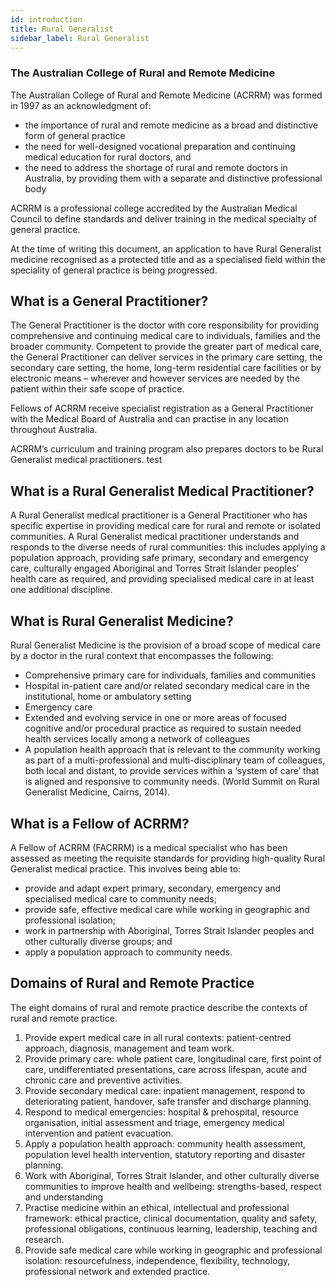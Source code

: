 ```yaml
---
id: introduction
title: Rural Generalist
sidebar_label: Rural Generalist
---
```

### The Australian College of Rural and Remote Medicine

The Australian College of Rural and Remote Medicine (ACRRM) was formed in 1997 as an
acknowledgment of: 

* the importance of rural and remote medicine as a broad and distinctive form of general
  practice
* the need for well-designed vocational preparation and continuing medical education for
  rural doctors, and
* the need to address the shortage of rural and remote doctors in Australia, by providing
  them with a separate and distinctive professional body

ACRRM is a professional college accredited by the Australian Medical Council to define
standards and deliver training in the medical specialty of general practice.

At the time of writing this document, an application to have Rural Generalist medicine
recognised as a protected title and as a specialised field within the speciality of general practice
is being progressed.

## What is a General Practitioner?

The General Practitioner is the doctor with core responsibility for providing comprehensive and
continuing medical care to individuals, families and the broader community. Competent to
provide the greater part of medical care, the General Practitioner can deliver services in the
primary care setting, the secondary care setting, the home, long-term residential care facilities
or by electronic means – wherever and however services are needed by the patient within their
safe scope of practice.

Fellows of ACRRM receive specialist registration as a General Practitioner with the Medical
Board of Australia and can practise in any location throughout Australia.

ACRRM’s curriculum and training program also prepares doctors to be Rural Generalist medical
practitioners. test

## What is a Rural Generalist Medical Practitioner?

A Rural Generalist medical practitioner is a General Practitioner who has specific expertise in
providing medical care for rural and remote or isolated communities. A Rural Generalist medical
practitioner understands and responds to the diverse needs of rural communities: this includes
applying a population approach, providing safe primary, secondary and emergency care,
culturally engaged Aboriginal and Torres Strait Islander peoples’ health care as required, and
providing specialised medical care in at least one additional discipline.

## What is Rural Generalist Medicine?

Rural Generalist Medicine is the provision of a broad scope of medical care by a doctor in the rural context that encompasses the following:

* Comprehensive primary care for individuals, families and communities
* Hospital in-patient care and/or related secondary medical care in the institutional, home
  or ambulatory setting
* Emergency care
* Extended and evolving service in one or more areas of focused cognitive and/or
  procedural practice as required to sustain needed health services locally among a
  network of colleagues
* A population health approach that is relevant to the community working as part of a multi-professional and multi-disciplinary team of colleagues, both
  local and distant, to provide services within a ‘system of care’ that is aligned and
  responsive to community needs. (World Summit on Rural Generalist Medicine, Cairns, 2014).

## What is a Fellow of ACRRM?

A Fellow of ACRRM (FACRRM) is a medical specialist who has been assessed as meeting the
requisite standards for providing high-quality Rural Generalist medical practice.
This involves being able to:

* provide and adapt expert primary, secondary, emergency and specialised medical care
  to community needs;
* provide safe, effective medical care while working in geographic and professional
  isolation;
* work in partnership with Aboriginal, Torres Strait Islander peoples and other culturally
  diverse groups; and
* apply a population approach to community needs.

## Domains of Rural and Remote Practice

The eight domains of rural and remote practice describe the contexts of rural and remote
practice.

1. Provide expert medical care in all rural contexts: patient-centred approach, diagnosis,
   management and team work.
2. Provide primary care: whole patient care, longitudinal care, first point of care,
   undifferentiated presentations, care across lifespan, acute and chronic care and
   preventive activities.
3. Provide secondary medical care: inpatient management, respond to deteriorating
   patient, handover, safe transfer and discharge planning.
4. Respond to medical emergencies: hospital & prehospital, resource organisation, initial
   assessment and triage, emergency medical intervention and patient evacuation.
5. Apply a population health approach: community health assessment, population level
   health intervention, statutory reporting and disaster planning.
6. Work with Aboriginal, Torres Strait Islander, and other culturally diverse communities to
   improve health and wellbeing: strengths-based, respect and understanding
7. Practise medicine within an ethical, intellectual and professional framework: ethical
   practice, clinical documentation, quality and safety, professional obligations, continuous
   learning, leadership, teaching and research.
8. Provide safe medical care while working in geographic and professional isolation:
   resourcefulness, independence, flexibility, technology, professional network and
   extended practice.
